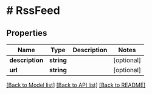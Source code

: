 # # RssFeed

## Properties

Name | Type | Description | Notes
------------ | ------------- | ------------- | -------------
**description** | **string** |  | [optional]
**url** | **string** |  | [optional]

[[Back to Model list]](../../README.md#models) [[Back to API list]](../../README.md#endpoints) [[Back to README]](../../README.md)
